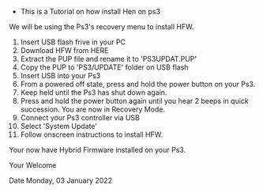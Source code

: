 - This is a Tutorial on how install Hen on ps3

We will be using the Ps3's recovery menu to install HFW.

1. Insert USB flash frive in your PC
2. Download HFW from HERE
3. Extract the PUP file and rename it to 'PS3UPDAT.PUP'
4. Copy the PUP to 'PS3/UPDATE' folder on USB flash
5. Insert USB into your Ps3
6. From a powered off state, press and hold the power button on your Ps3.
7. Keep held until the Ps3 has shut down again.
8. Press and hold the power button again until you hear 2 beeps in quick succession.
You are now in Recovery Mode.
9. Connect your Ps3 controller via USB
10. Select 'System Update'
11. Follow onscreen instructions to install HFW.

Your now have Hybrid Firmware installed on your Ps3.

Your Welcome 

Date Monday, 03 January 2022
